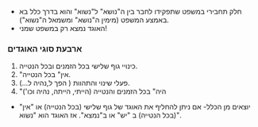 - חלק תחבירי במשפט שתפקידו לחבר בין ה"נושא" ל"נשוא" והוא בדרך כלל בא באמצע המשפט (מימין ה"נושא" ומשמאל ה"נשוא").
- האוגד נמצא רק במשפט שמני!

### ארבעת סוגי האוגדים
1. כינויי גוף שלישי בכל הזמנים ובכל הנטייה.
2. "אין" בכל הנטייה.
3. פעלי שינוי והתהוות ( הפך ל,נהיה ל...).
4. "היה" בכל הזמנים והנטייה (הייתי, הייתה, נהיה וכו')

* יוצאים מן הכלל- אם ניתן להחליף את האוגד של גוף שלישי (בכל הנטייה) או "אין" (בכל הנטייה) ב "יש" או ב"נמצא". אז האוגד הוא "נשוא".